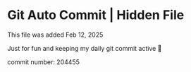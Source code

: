 # Git Auto Commit | Hidden File

This file was added Feb 12, 2025

Just for fun and keeping my daily git commit active 🤪

commit number: 204455
